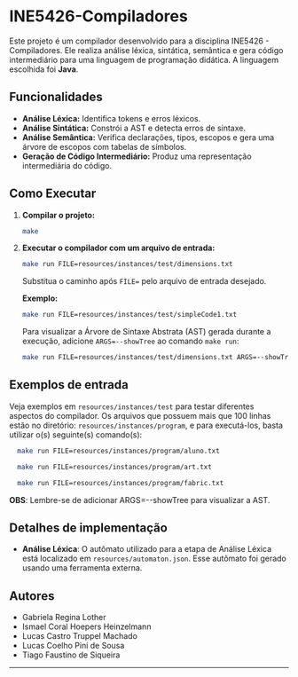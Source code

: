 # INE5426-Compiladores

Este projeto é um compilador desenvolvido para a disciplina INE5426 - Compiladores. 
Ele realiza análise léxica, sintática, semântica e gera código intermediário para uma linguagem de programação didática.
A linguagem escolhida foi **Java**.

## Funcionalidades
- **Análise Léxica:** Identifica tokens e erros léxicos.
- **Análise Sintática:** Constrói a AST e detecta erros de sintaxe.
- **Análise Semântica:** Verifica declarações, tipos, escopos e gera uma árvore de escopos com tabelas de símbolos.
- **Geração de Código Intermediário:** Produz uma representação intermediária do código.

## Como Executar

1. **Compilar o projeto:**
   ```sh
   make
   ```
2. **Executar o compilador com um arquivo de entrada:**
   ```sh
   make run FILE=resources/instances/test/dimensions.txt
   ```
   Substitua o caminho após `FILE=` pelo arquivo de entrada desejado.

   **Exemplo:**
   ```sh
   make run FILE=resources/instances/test/simpleCode1.txt
     ```
   
   Para visualizar a Árvore de Sintaxe Abstrata (AST) gerada durante a
   execução, adicione `ARGS=--showTree` ao comando `make run`:
   
   ```sh
   make run FILE=resources/instances/test/dimensions.txt ARGS=--showTree
   ```

## Exemplos de entrada
Veja exemplos em `resources/instances/test` para testar diferentes aspectos do compilador. 
Os arquivos que possuem mais que 100 linhas estão no diretório: `resources/instances/program`, e 
para executá-los, basta utilizar o(s) seguinte(s) comando(s):


```sh
  make run FILE=resources/instances/program/aluno.txt
```
```sh
  make run FILE=resources/instances/program/art.txt
```
```sh
  make run FILE=resources/instances/program/fabric.txt
```
**OBS**: Lembre-se de adicionar ARGS=--showTree para visualizar a AST.

## Detalhes de implementação
- **Análise Léxica**: O autômato utilizado para a etapa de Análise Léxica está localizado em `resources/automaton.json`. 
Esse autômato foi gerado usando uma ferramenta externa.

## Autores  
- Gabriela Regina Lother
- Ismael Coral Hoepers Heinzelmann
- Lucas Castro Truppel Machado
- Lucas Coelho Pini de Sousa
- Tiago Faustino de Siqueira

---

